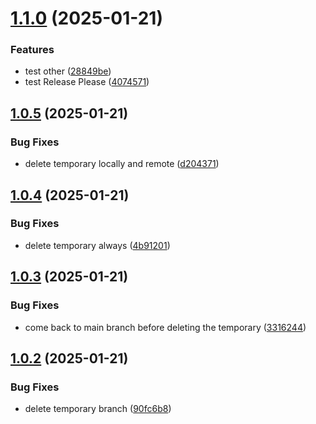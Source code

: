 # [1.1.0](https://github.com/dicadev/test-release-please/compare/v1.0.5...v1.1.0) (2025-01-21)


### Features

* test other ([28849be](https://github.com/dicadev/test-release-please/commit/28849bebf5fe0809c8952c976fd33272819fa171))
* test Release Please ([4074571](https://github.com/dicadev/test-release-please/commit/40745710e4ddce6809b953e019a2696d5bdabaee))



## [1.0.5](https://github.com/dicadev/test-release-please/compare/v1.0.4...v1.0.5) (2025-01-21)


### Bug Fixes

* delete temporary locally and remote ([d204371](https://github.com/dicadev/test-release-please/commit/d20437185823b014148de3b3e4bf458a44861a77))



## [1.0.4](https://github.com/dicadev/test-release-please/compare/v1.0.3...v1.0.4) (2025-01-21)


### Bug Fixes

* delete temporary always ([4b91201](https://github.com/dicadev/test-release-please/commit/4b912016793bb16a000ebc5dd52e08b8418e0f4a))



## [1.0.3](https://github.com/dicadev/test-release-please/compare/v1.0.2...v1.0.3) (2025-01-21)


### Bug Fixes

* come back to main branch before deleting the temporary ([3316244](https://github.com/dicadev/test-release-please/commit/3316244d815c0b0ace41a890373bbf0399515ef7))



## [1.0.2](https://github.com/dicadev/test-release-please/compare/v1.0.1...v1.0.2) (2025-01-21)


### Bug Fixes

* delete temporary branch ([90fc6b8](https://github.com/dicadev/test-release-please/commit/90fc6b8178fc86bfc177d12cdbb48852795a08f8))



